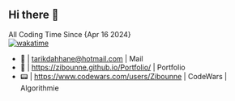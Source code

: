 ## Hi there 👋

All Coding Time Since {Apr 16 2024}
<br>
[![wakatime](https://wakatime.com/badge/user/018ee67a-8597-4af3-ab6a-199ac4f20f9d.svg)](https://wakatime.com/@018ee67a-8597-4af3-ab6a-199ac4f20f9d)
<br>

- :e-mail: | <tarikdahhane@hotmail.com> | Mail
- :blue_book: | <https://zibounne.github.io/Portfolio/> | Portfolio
- :pager: | <https://www.codewars.com/users/Zibounne> | CodeWars | Algorithmie
